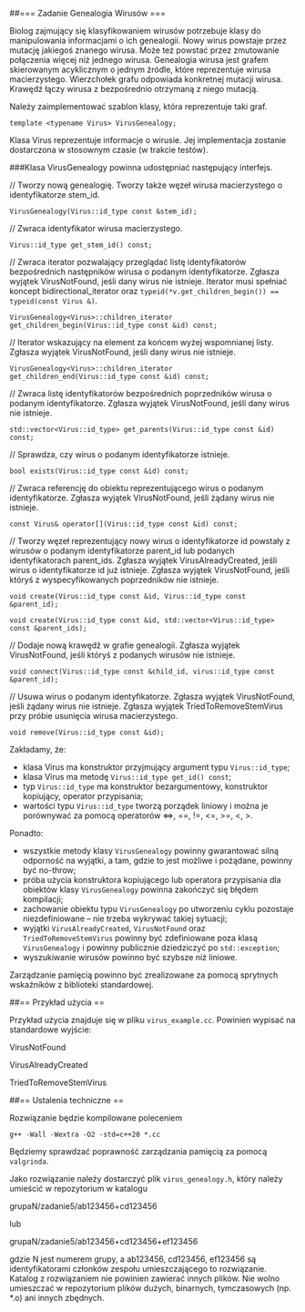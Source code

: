 ##=== Zadanie Genealogia Wirusów ===

Biolog zajmujący się klasyfikowaniem wirusów potrzebuje klasy do
manipulowania informacjami o ich genealogii. Nowy wirus powstaje przez
mutację jakiegoś znanego wirusa. Może też powstać przez zmutowanie
połączenia więcej niż jednego wirusa. Genealogia wirusa jest grafem
skierowanym acyklicznym o jednym źródle, które reprezentuje wirusa
macierzystego. Wierzchołek grafu odpowiada konkretnej mutacji wirusa.
Krawędź łączy wirusa z bezpośrednio otrzymaną z niego mutacją.

Należy zaimplementować szablon klasy, która reprezentuje taki graf.

`template <typename Virus> VirusGenealogy;`

Klasa Virus reprezentuje informacje o wirusie. Jej implementacja
zostanie dostarczona w stosownym czasie (w trakcie testów).

###Klasa VirusGenealogy powinna udostępniać następujący interfejs.

// Tworzy nową genealogię.
Tworzy także węzeł wirusa macierzystego o identyfikatorze stem_id.

`VirusGenealogy(Virus::id_type const &stem_id);`

// Zwraca identyfikator wirusa macierzystego.

`Virus::id_type get_stem_id() const;`

// Zwraca iterator pozwalający przeglądać listę identyfikatorów
 bezpośrednich następników wirusa o podanym identyfikatorze.
 Zgłasza wyjątek VirusNotFound, jeśli dany wirus nie istnieje.
 Iterator musi spełniać koncept bidirectional_iterator oraz 
`typeid(*v.get_children_begin()) == typeid(const Virus &)`.

`VirusGenealogy<Virus>::children_iterator get_children_begin(Virus::id_type const &id) const;`

// Iterator wskazujący na element za końcem wyżej wspomnianej listy.
 Zgłasza wyjątek VirusNotFound, jeśli dany wirus nie istnieje.

`VirusGenealogy<Virus>::children_iterator get_children_end(Virus::id_type const &id) const;`

// Zwraca listę identyfikatorów bezpośrednich poprzedników wirusa
 o podanym identyfikatorze.
 Zgłasza wyjątek VirusNotFound, jeśli dany wirus nie istnieje.

`std::vector<Virus::id_type> get_parents(Virus::id_type const &id) const;`

// Sprawdza, czy wirus o podanym identyfikatorze istnieje.

`bool exists(Virus::id_type const &id) const;`

// Zwraca referencję do obiektu reprezentującego wirus o podanym
 identyfikatorze.
 Zgłasza wyjątek VirusNotFound, jeśli żądany wirus nie istnieje.

`const Virus& operator[](Virus::id_type const &id) const;`

// Tworzy węzeł reprezentujący nowy wirus o identyfikatorze id
 powstały z wirusów o podanym identyfikatorze parent_id lub
 podanych identyfikatorach parent_ids.
 Zgłasza wyjątek VirusAlreadyCreated, jeśli wirus o identyfikatorze
 id już istnieje.
 Zgłasza wyjątek VirusNotFound, jeśli któryś z wyspecyfikowanych
 poprzedników nie istnieje.

`void create(Virus::id_type const &id, Virus::id_type const &parent_id);`

`void create(Virus::id_type const &id, std::vector<Virus::id_type> const &parent_ids);`

// Dodaje nową krawędź w grafie genealogii.
 Zgłasza wyjątek VirusNotFound, jeśli któryś z podanych wirusów nie istnieje.

`void connect(Virus::id_type const &child_id, virus::id_type const &parent_id);`

// Usuwa wirus o podanym identyfikatorze.
 Zgłasza wyjątek VirusNotFound, jeśli żądany wirus nie istnieje.
 Zgłasza wyjątek TriedToRemoveStemVirus przy próbie usunięcia
 wirusa macierzystego.

`void remove(Virus::id_type const &id);`

Zakładamy, że:
* klasa Virus ma konstruktor przyjmujący argument typu `Virus::id_type`;
* klasa Virus ma metodę `Virus::id_type get_id() const`;
* typ `Virus::id_type` ma konstruktor bezargumentowy, konstruktor
  kopiujący, operator przypisania;
* wartości typu `Virus::id_type` tworzą porządek liniowy i można je
  porównywać za pomocą operatorów <=>, ==, !=, <=, >=, <, >.

Ponadto:
* wszystkie metody klasy `VirusGenealogy` powinny gwarantować silną odporność
  na wyjątki, a tam, gdzie to jest możliwe i pożądane, powinny być no-throw;
* próba użycia konstruktora kopiującego lub operatora przypisania dla
  obiektów klasy `VirusGenealogy` powinna zakończyć się błędem kompilacji;
* zachowanie obiektu typu `VirusGenealogy` po utworzeniu cyklu pozostaje
  niezdefiniowane – nie trzeba wykrywać takiej sytuacji;
* wyjątki `VirusAlreadyCreated`, `VirusNotFound` oraz `TriedToRemoveStemVirus`
  powinny być zdefiniowane poza klasą `VirusGenealogy` i powinny publicznie
  dziedziczyć po `std::exception`;
* wyszukiwanie wirusów powinno być szybsze niż liniowe.

Zarządzanie pamięcią powinno być zrealizowane za pomocą sprytnych wskaźników
z biblioteki standardowej.

##== Przykład użycia ==

Przykład użycia znajduje się w pliku `virus_example.cc`. Powinien wypisać na
standardowe wyjście:

VirusNotFound

VirusAlreadyCreated

TriedToRemoveStemVirus

##== Ustalenia techniczne ==

Rozwiązanie będzie kompilowane poleceniem

`g++ -Wall -Wextra -O2 -std=c++20 *.cc`

Będziemy sprawdzać poprawność zarządzania pamięcią za pomocą `valgrinda`.

Jako rozwiązanie należy dostarczyć plik `virus_genealogy.h`, który
należy umieścić w repozytorium w katalogu

grupaN/zadanie5/ab123456+cd123456

lub

grupaN/zadanie5/ab123456+cd123456+ef123456

gdzie N jest numerem grupy, a ab123456, cd123456, ef123456 są identyfikatorami
członków zespołu umieszczającego to rozwiązanie. Katalog z rozwiązaniem nie
powinien zawierać innych plików. Nie wolno umieszczać w repozytorium plików
dużych, binarnych, tymczasowych (np. *.o) ani innych zbędnych.
